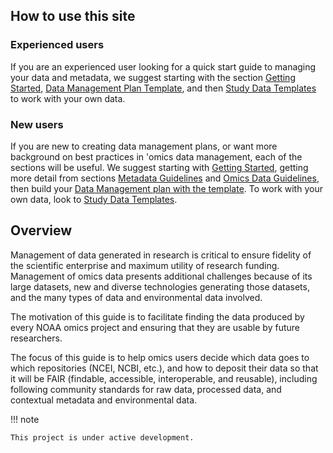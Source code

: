 ## How to use this site

### Experienced users

If you are an experienced user looking for a quick start guide to managing your data and metadata, we suggest starting with the section [Getting Started](https://test-dmg-mkdocs.readthedocs.io/en/latest/getting-started.html), [Data Management Plan Template](https://test-dmg-mkdocs.readthedocs.io/en/latest/dmp-template.html), and then [Study Data Templates](https://test-dmg-mkdocs.readthedocs.io/en/latest/study-data-templates.html) to work with your own data.

### New users

If you are new to creating data management plans, or want more background on best practices in 'omics data management, each of the sections will be useful. We suggest starting with [Getting Started](https://test-dmg-mkdocs.readthedocs.io/en/latest/getting-started.html),  getting more detail from sections [Metadata Guidelines](https://test-dmg-mkdocs.readthedocs.io/en/latest/metadata-guidelines.html) and [Omics Data Guidelines](https://test-dmg-mkdocs.readthedocs.io/en/latest/omics-data-guidelines.html), then build your [Data Management plan with the template](https://test-dmg-mkdocs.readthedocs.io/en/latest/dmp-template.html). To work with your own data, look to [Study Data Templates](https://test-dmg-mkdocs.readthedocs.io/en/latest/study-data-templates.html). 

## Overview

Management of data generated in research is critical to ensure fidelity of the scientific enterprise and maximum utility of research funding. Management of omics data presents additional challenges because of its large datasets, new and diverse technologies generating those datasets, and the many types of data and environmental data involved.

The motivation of this guide is to facilitate finding the data produced by every NOAA omics project and ensuring that they are usable by future researchers.

The focus of this guide is to help omics users decide which data goes to which repositories (NCEI, NCBI, etc.), and how to deposit their data so that it will be FAIR (findable, accessible, interoperable, and reusable), including following community standards for raw data, processed data, and contextual metadata and environmental data.



!!! note

    This project is under active development.


<!-- example{!README.md!} -->

